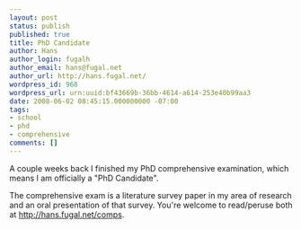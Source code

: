 ```yaml
---
layout: post
status: publish
published: true
title: PhD Candidate
author: Hans
author_login: fugalh
author_email: hans@fugal.net
author_url: http://hans.fugal.net/
wordpress_id: 968
wordpress_url: urn:uuid:bf43669b-36bb-4614-a614-253e40b99aa3
date: 2008-06-02 08:45:15.000000000 -07:00
tags:
- school
- phd
- comprehensive
comments: []
---
```

<p>A couple weeks back I finished my PhD comprehensive examination, which means I am officially a "PhD Candidate".</p>

<p>The comprehensive exam is a literature survey paper in my area of research and an oral presentation of that survey. You're welcome to read/peruse both at <a href="http://hans.fugal.net/comps">http://hans.fugal.net/comps</a>.</p>
